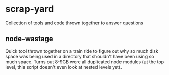 # scrap-yard
Collection of tools and code thrown together to answer questions


## node-wastage

Quick tool thrown together on a train ride to figure out why so much disk
space was being used in a directory that shouldn't have been using so much
space. Turns out 8-9GB were all duplicated node modules (at the top level,
this script doesn't even look at nested levels yet).
